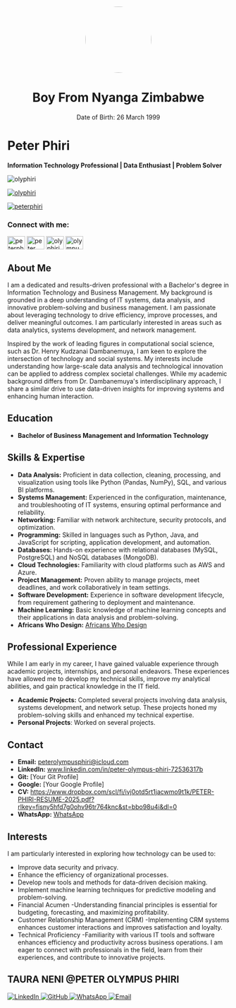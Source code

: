 <div align="center">
  <img src="https://rrmhxzaxghiovfqqggfv.supabase.co/storage/v1/object/public/avatars/e39fccff-ed81-45c5-b549-8322afdde7df/1743502992812.jpg" width="150" height="150" style="border-radius: 50%;">
</div>

<h1 align="center">Boy From Nyanga Zimbabwe</h1>
<p align="center">Date of Birth: 26 March 1999</p>


# Peter Phiri

**Information Technology Professional | Data Enthusiast | Problem Solver**
<p align="left"> <img src="https://komarev.com/ghpvc/?username=olyphiri&label=Profile%20views&color=0e75b6&style=flat" alt="olyphiri" /> </p>

<p align="left"> <a href="https://github.com/ryo-ma/github-profile-trophy"><img src="https://github-profile-trophy.vercel.app/?username=olyphiri" alt="olyphiri" /></a> </p>

<p align="left"> <a href="https://twitter.com/peterphiri" target="blank"><img src="https://img.shields.io/twitter/follow/peterphiri?logo=twitter&style=for-the-badge" alt="peterphiri" /></a> </p>

<h3 align="left">Connect with me:</h3>
<p align="left">
<a href="https://twitter.com/peterphiri" target="blank"><img align="center" src="https://raw.githubusercontent.com/rahuldkjain/github-profile-readme-generator/master/src/images/icons/Social/twitter.svg" alt="peterphiri" height="30" width="40" /></a>
<a href="https://linkedin.com/in/peter phiri" target="blank"><img align="center" src="https://raw.githubusercontent.com/rahuldkjain/github-profile-readme-generator/master/src/images/icons/Social/linked-in-alt.svg" alt="peter phiri" height="30" width="40" /></a>
<a href="https://codesandbox.com/olyphiri" target="blank"><img align="center" src="https://raw.githubusercontent.com/rahuldkjain/github-profile-readme-generator/master/src/images/icons/Social/codesandbox.svg" alt="olyphiri" height="30" width="40" /></a>
<a href="https://fb.com/olympusphiri" target="blank"><img align="center" src="https://raw.githubusercontent.com/rahuldkjain/github-profile-readme-generator/master/src/images/icons/Social/facebook.svg" alt="olympusphiri" height="30" width="40" /></a>
</p>


## About Me

I am a dedicated and results-driven professional with a Bachelor's degree in Information Technology and Business Management. My background is grounded in a deep understanding of IT systems, data analysis, and innovative problem-solving and business management. I am passionate about leveraging technology to drive efficiency, improve processes, and deliver meaningful outcomes. I am particularly interested in areas such as data analytics, systems development, and network management.

Inspired by the work of leading figures in computational social science, such as Dr. Henry Kudzanai Dambanemuya, I am keen to explore the intersection of technology and social systems. My interests include understanding how large-scale data analysis and technological innovation can be applied to address complex societal challenges. While my academic background differs from Dr. Dambanemuya's interdisciplinary approach, I share a similar drive to use data-driven insights for improving systems and enhancing human interaction.

## Education

*   **Bachelor of Business Management and Information Technology**

## Skills & Expertise

*   **Data Analysis:** Proficient in data collection, cleaning, processing, and visualization using tools like Python (Pandas, NumPy), SQL, and various BI platforms.
*   **Systems Management:** Experienced in the configuration, maintenance, and troubleshooting of IT systems, ensuring optimal performance and reliability.
*   **Networking:** Familiar with network architecture, security protocols, and optimization.
*   **Programming:** Skilled in languages such as Python, Java, and JavaScript for scripting, application development, and automation.
*   **Databases:** Hands-on experience with relational databases (MySQL, PostgreSQL) and NoSQL databases (MongoDB).
*   **Cloud Technologies:** Familiarity with cloud platforms such as AWS and Azure.
*   **Project Management:** Proven ability to manage projects, meet deadlines, and work collaboratively in team settings.
*   **Software Development:** Experience in software development lifecycle, from requirement gathering to deployment and maintenance.
*   **Machine Learning:** Basic knowledge of machine learning concepts and their applications in data analysis and problem-solving.
*   **Africans Who Design:** [Africans Who Design](https://www.africanswhodesign.io/u/peterolympusphiri)

## Professional Experience

While I am early in my career, I have gained valuable experience through academic projects, internships, and personal endeavors. These experiences have allowed me to develop my technical skills, improve my analytical abilities, and gain practical knowledge in the IT field.

*   **Academic Projects:** Completed several projects involving data analysis, systems development, and network setup. These projects honed my problem-solving skills and enhanced my technical expertise.
* **Personal Projects**: Worked on several projects.

## Contact

*   **Email:** peterolympusphiri@icloud.com
*   **LinkedIn:** www.linkedin.com/in/peter-olympus-phiri-72536317b
*   **Git:** [Your Git Profile]
*   **Google:** [Your Google Profile]
*   **CV:**          https://www.dropbox.com/scl/fi/ivj0otd5rt1jacwmo9t1k/PETER-PHIRI-RESUME-2025.pdf?rlkey=fisny5hfd7g0ohv96tr764knc&st=bbo98u4i&dl=0
*   **WhatsApp:** [WhatsApp](https://wa.me/263784140899)

## Interests

I am particularly interested in exploring how technology can be used to:

*   Improve data security and privacy.
*   Enhance the efficiency of organizational processes.
*   Develop new tools and methods for data-driven decision making.
*   Implement machine learning techniques for predictive modeling and problem-solving.
*   Financial Acumen -Understanding financial principles is essential for budgeting, forecasting, and maximizing profitability.
*   Customer Relationship Management (CRM) -Implementing CRM systems enhances customer interactions and improves satisfaction and loyalty.
*   Technical Proficiency -Familiarity with various IT tools and software enhances efficiency and productivity across business operations.
I am eager to connect with professionals in the field, learn from their experiences, and contribute to innovative projects.

## TAURA NENI @PETER OLYMPUS PHIRI



<div align="left">
  <a href="https://www.linkedin.com/in/peter-olympus-phiri-72536317b/" target="_blank">
    <img src="https://img.shields.io/badge/LinkedIn-blue?style=flat-square&logo=linkedin" alt="LinkedIn">
  </a>
  <a href="https://github.com/olyphiri" target="_blank">
    <img src="https://img.shields.io/badge/GitHub-black?style=flat-square&logo=github" alt="GitHub">
  </a>
  <a href="https://wa.me/263784140899" target="_blank">
    <img src="https://img.shields.io/badge/WhatsApp-25D366?style=flat-square&logo=whatsapp&logoColor=white" alt="WhatsApp">
  </a>
  <a href="mailto:peterolympusphiri@icloud.com" target="_blank">
    <img src="https://img.shields.io/badge/Email-D14836?style=flat-square&logo=gmail&logoColor=white" alt="Email">
  </a>
</div>

